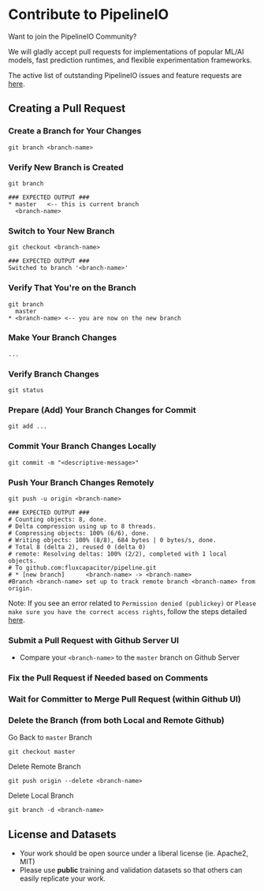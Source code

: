 # Contribute to PipelineIO
Want to join the PipelineIO Community?  

We will gladly accept pull requests for implementations of popular ML/AI models, fast prediction runtimes, and flexible experimentation frameworks.

The active list of outstanding PipelineIO issues and feature requests are [here](https://github.com/fluxcapacitor/pipeline/issues).

## Creating a Pull Request
### Create a Branch for Your Changes
```
git branch <branch-name>
```

### Verify New Branch is Created
```
git branch

### EXPECTED OUTPUT ###
* master   <-- this is current branch
  <branch-name>
```

### Switch to Your New Branch
```
git checkout <branch-name>

### EXPECTED OUTPUT ###
Switched to branch '<branch-name>'
```

### Verify That You're on the Branch
```
git branch
  master
* <branch-name> <-- you are now on the new branch
```

### Make Your Branch Changes
```
...
```

### Verify Branch Changes
```
git status
```

### Prepare (Add) Your Branch Changes for Commit
```
git add ...
```

### Commit Your Branch Changes Locally
```
git commit -m "<descriptive-message>"
```

### Push Your Branch Changes Remotely
```
git push -u origin <branch-name>

### EXPECTED OUTPUT ###
# Counting objects: 8, done.
# Delta compression using up to 8 threads.
# Compressing objects: 100% (6/6), done.
# Writing objects: 100% (8/8), 684 bytes | 0 bytes/s, done.
# Total 8 (delta 2), reused 0 (delta 0)
# remote: Resolving deltas: 100% (2/2), completed with 1 local objects.
# To github.com:fluxcapacitor/pipeline.git
# * [new branch]      <branch-name> -> <branch-name>
#Branch <branch-name> set up to track remote branch <branch-name> from origin.
```
Note:  If you see an error related to `Permission denied (publickey)` or `Please make sure you have the correct access rights`, follow the steps detailed [here](Github-Notes#start-your-ssh-authentication-agent).

### Submit a Pull Request with Github Server UI
* Compare your `<branch-name>` to the `master` branch on Github Server

### Fix the Pull Request if Needed based on Comments

### Wait for Committer to Merge Pull Request (within Github UI)

### Delete the Branch (from both Local and Remote Github)
Go Back to `master` Branch
```
git checkout master
```

Delete Remote Branch
```
git push origin --delete <branch-name>
```

Delete Local Branch
```
git branch -d <branch-name>
```
 
## License and Datasets 
* Your work should be open source under a liberal license (ie. Apache2, MIT)
* Please use **public** training and validation datasets so that others can easily replicate your work.
